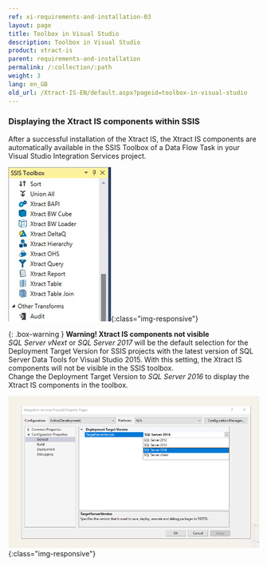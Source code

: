 ```yaml
---
ref: xi-requirements-and-installation-03
layout: page
title: Toolbox in Visual Studio
description: Toolbox in Visual Studio
product: xtract-is
parent: requirements-and-installation
permalink: /:collection/:path
weight: 3
lang: en_GB
old_url: /Xtract-IS-EN/default.aspx?pageid=toolbox-in-visual-studio
---
```

### Displaying the Xtract IS components within SSIS
After a successful installation of the Xtract IS, the Xtract IS components are automatically available in the SSIS Toolbox of a Data Flow Task in your Visual Studio Integration Services project.

![XIS_SSIS_Toolbox](/img/content/XIS_SSIS_Toolbox.jpg){:class="img-responsive"}<br>

{: .box-warning }
**Warning! Xtract IS components not visible**<br>*SQL Server vNext* or *SQL Server 2017* will be the default selection for the Deployment Target Version for SSIS projects with the latest version of SQL Server Data Tools for Visual Studio 2015. With this setting, the Xtract IS components will not be visible in the SSIS toolbox.<br> Change the Deployment Target Version to *SQL Server 2016* to display the Xtract IS components in the toolbox.

![XIS_deployment_target_version_vNext](/img/content/XIS_deployment_target_version_vNext.png){:class="img-responsive"}
